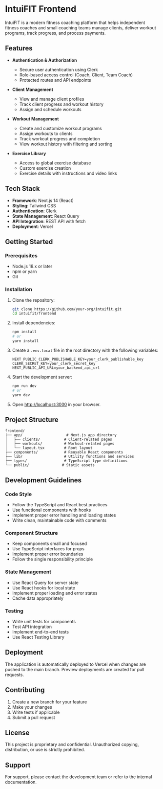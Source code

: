 # IntuiFIT Frontend

IntuiFIT is a modern fitness coaching platform that helps independent fitness coaches and small coaching teams manage clients, deliver workout programs, track progress, and process payments.

## Features

- **Authentication & Authorization**
  - Secure user authentication using Clerk
  - Role-based access control (Coach, Client, Team Coach)
  - Protected routes and API endpoints

- **Client Management**
  - View and manage client profiles
  - Track client progress and workout history
  - Assign and schedule workouts

- **Workout Management**
  - Create and customize workout programs
  - Assign workouts to clients
  - Track workout progress and completion
  - View workout history with filtering and sorting

- **Exercise Library**
  - Access to global exercise database
  - Custom exercise creation
  - Exercise details with instructions and video links

## Tech Stack

- **Framework**: Next.js 14 (React)
- **Styling**: Tailwind CSS
- **Authentication**: Clerk
- **State Management**: React Query
- **API Integration**: REST API with fetch
- **Deployment**: Vercel

## Getting Started

### Prerequisites

- Node.js 18.x or later
- npm or yarn
- Git

### Installation

1. Clone the repository:
   ```bash
   git clone https://github.com/your-org/intuifit.git
   cd intuifit/frontend
   ```

2. Install dependencies:
   ```bash
   npm install
   # or
   yarn install
   ```

3. Create a `.env.local` file in the root directory with the following variables:
   ```
   NEXT_PUBLIC_CLERK_PUBLISHABLE_KEY=your_clerk_publishable_key
   CLERK_SECRET_KEY=your_clerk_secret_key
   NEXT_PUBLIC_API_URL=your_backend_api_url
   ```

4. Start the development server:
   ```bash
   npm run dev
   # or
   yarn dev
   ```

5. Open [http://localhost:3000](http://localhost:3000) in your browser.

## Project Structure

```
frontend/
├── app/                    # Next.js app directory
│   ├── clients/           # Client-related pages
│   ├── workouts/          # Workout-related pages
│   └── layout.tsx         # Root layout
├── components/            # Reusable React components
├── lib/                   # Utility functions and services
├── types/                 # TypeScript type definitions
└── public/               # Static assets
```

## Development Guidelines

### Code Style

- Follow the TypeScript and React best practices
- Use functional components with hooks
- Implement proper error handling and loading states
- Write clean, maintainable code with comments

### Component Structure

- Keep components small and focused
- Use TypeScript interfaces for props
- Implement proper error boundaries
- Follow the single responsibility principle

### State Management

- Use React Query for server state
- Use React hooks for local state
- Implement proper loading and error states
- Cache data appropriately

### Testing

- Write unit tests for components
- Test API integration
- Implement end-to-end tests
- Use React Testing Library

## Deployment

The application is automatically deployed to Vercel when changes are pushed to the main branch. Preview deployments are created for pull requests.

## Contributing

1. Create a new branch for your feature
2. Make your changes
3. Write tests if applicable
4. Submit a pull request

## License

This project is proprietary and confidential. Unauthorized copying, distribution, or use is strictly prohibited.

## Support

For support, please contact the development team or refer to the internal documentation.